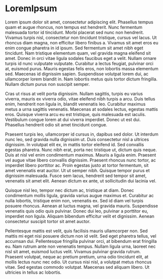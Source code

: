 # LoremIpsum

Lorem ipsum dolor sit amet, consectetur adipiscing elit. Phasellus tempus quam et augue rhoncus, non tempus est hendrerit. Nunc fermentum malesuada tortor id tincidunt. Morbi placerat sed nunc non hendrerit. Vivamus turpis nisl, consectetur non tincidunt tristique, cursus vel lacus. Ut rhoncus diam magna, non efficitur libero finibus a. Vivamus sit amet eros eu enim congue pharetra in id ipsum. Sed fermentum sit amet nibh eget tincidunt. Nam tristique elementum quam, vel gravida magna eleifend sit amet. Donec in orci vitae ligula sodales faucibus eget a velit. Nullam ornare turpis id nunc vulputate vulputate. Curabitur a lectus feugiat, pulvinar orci at, euismod purus. Mauris egestas felis eros, non lobortis massa elementum sed. Maecenas id dignissim sapien. Suspendisse volutpat lorem dui, ac ullamcorper lorem blandit in. Nam lobortis metus quis tortor dictum fringilla. Nullam dictum purus non suscipit semper.

Cras ut risus at velit porta dignissim. Nullam sagittis, turpis eu varius viverra, mauris ex viverra odio, vitae eleifend nibh turpis a arcu. Duis tellus enim, hendrerit non ligula in, blandit venenatis leo. Curabitur maximus metus a urna sagittis venenatis. Maecenas at sodales lectus, egestas mattis eros. Quisque viverra arcu eu est tristique, quis malesuada est iaculis. Vestibulum congue lorem at dui viverra imperdiet. Donec ut est dui. Phasellus hendrerit odio sit amet tincidunt congue.

Praesent turpis leo, ullamcorper id cursus in, dapibus sed dolor. Ut interdum nunc leo, sed gravida nulla dignissim ut. Duis consectetur nisl a ultrices dignissim. In volutpat elit ex, in mattis tortor eleifend id. Sed convallis egestas pharetra. Nunc nibh erat, porta nec tristique ut, dictum quis neque. Duis at nisl vel enim condimentum maximus. Mauris a ligula enim. Praesent vel augue vitae libero convallis dignissim. Praesent rhoncus nunc tortor, ac imperdiet libero porttitor ac. Proin egestas justo at tortor fermentum, sit amet venenatis erat auctor. Ut ut semper nibh. Quisque tempor purus et dignissim malesuada. Fusce sem lacus, hendrerit sed tempor sit amet, venenatis sit amet elit. Aenean dictum ex ante, ut sollicitudin dui lacinia vel.

Quisque nisl leo, tempor nec dictum ac, tristique at diam. Donec condimentum mollis ligula, gravida varius augue maximus et. Curabitur ac nulla lobortis, tristique enim non, venenatis ex. Sed id diam vel turpis posuere rhoncus. Aenean at luctus magna, vel gravida mauris. Suspendisse venenatis quis odio quis pulvinar. Donec dui leo, pulvinar a porttitor eu, imperdiet non ligula. Aliquam bibendum efficitur velit et dignissim. Aenean consectetur suscipit tortor sit amet auctor.

Pellentesque mattis est velit, quis facilisis mauris ullamcorper non. Sed mattis mi eget nisi posuere dictum non id velit. Sed eget pharetra tellus, vel accumsan dui. Pellentesque fringilla pulvinar orci, at bibendum erat fringilla eu. Nam rutrum ante non venenatis tempus. Nullam ligula urna, laoreet nec nisl sit amet, euismod luctus velit. Vivamus pulvinar gravida rutrum. Praesent volutpat, neque ac pretium pretium, urna odio tincidunt elit, at mollis lectus nunc nec odio. Ut cursus nisi nisl, a volutpat metus rhoncus vitae. Sed egestas commodo volutpat. Maecenas sed aliquam libero. Ut ultricies in tellus ac lobortis.
